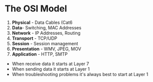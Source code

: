 # The OSI Model

 1. **Physical** - Data Cables (Cat6
 2. **Data**- Switching, MAC Addresses
 3. **Network** - IP Addresses, Routing
 4. **Transport** - TCP/UDP
 5. **Session** - Session management
 6. **Presentation** - WMV, JPEG, MOV
 7. **Application** - HTTP, SMTP
- When receive data it starts at Layer 7
- When sending data it starts at Layer 1
- When troubleshooting problems it's always best to start at Layer 1
